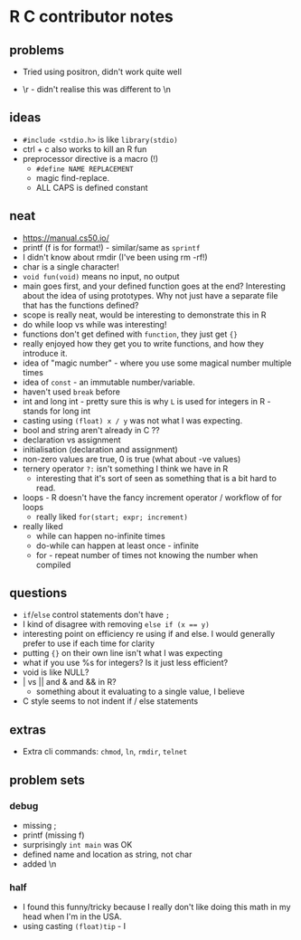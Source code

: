 # R C contributor notes

## problems

- Tried using positron, didn't work quite well

- \r - didn't realise this was different to \n

## ideas

- `#include <stdio.h>` is like `library(stdio)`
- ctrl + c also works to kill an R fun
- preprocessor directive is a macro (!)
  - `#define NAME REPLACEMENT`
  - magic find-replace.
  - ALL CAPS is defined constant

## neat

- https://manual.cs50.io/
- printf (f is for format!) - similar/same as `sprintf`
- I didn't know about rmdir (I've been using rm -rf!)
- char is a single character!
- `void fun(void)` means no input, no output
- main goes first, and your defined function goes at the end? Interesting about the idea of using prototypes. Why not just have a separate file that has the functions defined?
- scope is really neat, would be interesting to demonstrate this in R
- do while loop vs while was interesting!
- functions don't get defined with `function`, they just get `{}`
- really enjoyed how they get you to write functions, and how they introduce it.
- idea of "magic number" - where you use some magical number multiple times
- idea of `const` - an immutable number/variable.
- haven't used `break` before
- int and long int - pretty sure this is why `L` is used for integers in R - stands for long int
- casting using `(float) x / y` was not what I was expecting.
- bool and string aren't already in C ??
- declaration vs assignment
- initialisation (declaration and assignment)
- non-zero values are true, 0 is true (what about -ve values)
- ternery operator `?:` isn't something I think we have in R
  - interesting that it's sort of seen as something that is a bit hard to read.
- loops - R doesn't have the fancy increment operator / workflow of for loops
  - really liked `for(start; expr; increment)`
- really liked
    - while can happen no-infinite times
    - do-while can happen at least once - infinite
    - for - repeat number of times not knowing the number when compiled



## questions

- `if`/`else` control statements don't have `;`
- I kind of disagree with removing `else if (x == y)`
- interesting point on efficiency re using if and else. I would generally prefer to use if each time for clarity
- putting `{}` on their own line isn't what I was expecting
- what if you use %s for integers? Is it just less efficient?
- void is like NULL?
- | vs || and & and && in R?
    - something about it evaluating to a single value, I believe
- C style seems to not indent if / else statements

## extras

- Extra cli commands: `chmod`, `ln`, `rmdir`, `telnet`

## problem sets

### debug

- missing ;
- printf (missing f)
- surprisingly `int main` was OK
- defined name and location as string, not char
- added \n

### half

- I found this funny/tricky because I really don't like doing this math in my head when I'm in the USA.
- using casting `(float)tip` - I 